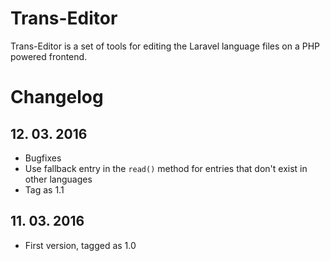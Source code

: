 # Trans-Editor
Trans-Editor is a set of tools for editing the Laravel language files on a PHP powered frontend.

# Changelog
## 12. 03. 2016
- Bugfixes
- Use fallback entry in the `read()` method for entries that don't exist in other languages
- Tag as 1.1

## 11. 03. 2016
- First version, tagged as 1.0
